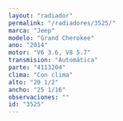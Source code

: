 ```yaml
---
layout: "radiador"
permalink: "/radiadores/3525/"
marca: "Jeep"
modelo: "Grand Cherokee"
ano: "2014"
motor: "V6 3.6, V8 5.7"
transmision: "Automática"
parte: "4113204"
clima: "Con clima"
alto: "20 1/2"
ancho: "25 1/16"
observaciones: ""
id: "3525"
---
```


